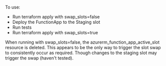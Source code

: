 To use:
 - Run terraform apply with swap_slots=false
 - Deploy the FunctionApp to the Staging slot
 - Run tests
 - Run terraform apply with swap_slots=true

 When running with swap_slots=false, the azurerm_function_app_active_slot resource is deleted. This appears to be the only way to trigger the slot swap to consistently occur as required. Though changes to the staging slot may trigger the swap (haven't tested).
